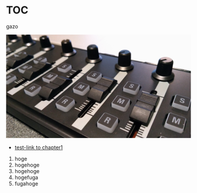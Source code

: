 # TOC
gazo

![gazo](images/test.jpg)

- [test-link to chapter1](chapter1/section1.md)

1. hoge
  1. hogehoge
  1. hogehoge
1. hogefuga
  1. fugahoge

